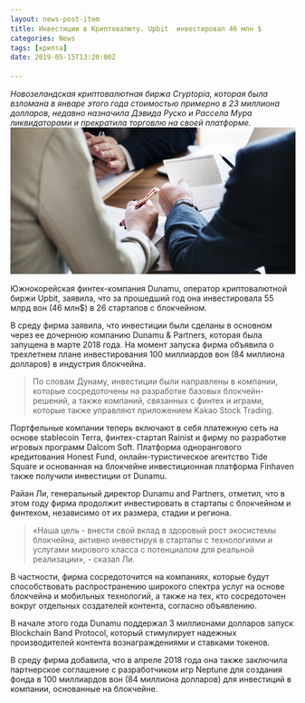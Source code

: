 ```yaml
---
layout: news-post-item
title: Инвестиции в Криптовалюту. Upbit  инвестировал 46 млн $
categories: News
tags: [крипта]
date: 2019-05-15T13:20:00Z

---
```

*Новозеландская криптовалютная биржа Cryptopia, которая была взломана в январе этого года стоимостью примерно в 23 миллиона долларов, недавно назначила Дэвида Руско и Рассела Мура ликвидаторами и прекратила торговлю на своей платформе.*
![btc рост](/images/news/cryptopia_likvidacia.jpg)


Южнокорейская финтех-компания Dunamu, оператор криптовалютной биржи Upbit, заявила, что за прошедший год она инвестировала 55 млрд вон (46 млн$) в 26 стартапов с блокчейном.

В среду фирма заявила, что инвестиции были сделаны в основном через ее дочернюю компанию Dunamu & Partners, которая была запущена в марте 2018 года. На момент запуска фирма объявила о трехлетнем плане инвестирования 100 миллиардов вон (84 миллиона долларов) в индустрия блокчейна.

> По словам Дунаму, инвестиции были направлены в компании, которые сосредоточены на разработке базовых блокчейн-решений, а также компаний, связанных с финтех и играми, которые также управляют приложением Kakao Stock Trading.

Портфельные компании теперь включают в себя платежную сеть на основе stablecoin Terra, финтех-стартап Rainist и фирму по разработке игровых программ Dalcom Soft. Платформа однорангового кредитования Honest Fund, онлайн-туристическое агентство Tide Square и основанная на блокчейне инвестиционная платформа Finhaven также получили инвестиции от Dunamu.

Райан Ли, генеральный директор Dunamu and Partners, отметил, что в этом году фирма продолжит инвестировать в стартапы с блокчейном и финтехом, независимо от их размера, стадии и региона.

> «Наша цель - внести свой вклад в здоровый рост экосистемы блокчейна, активно инвестируя в стартапы с технологиями и услугами мирового класса с потенциалом для реальной реализации», - сказал Ли.

В частности, фирма сосредоточится на компаниях, которые будут способствовать распространению широкого спектра услуг на основе блокчейна и мобильных технологий, а также на тех, кто сосредоточен вокруг отдельных создателей контента, согласно объявлению.

В начале этого года Dunamu поддержал  3 миллионами долларов запуск Blockchain Band Protocol, который стимулирует надежных производителей контента вознаграждениями и ставками токенов.

В среду фирма добавила, что в апреле 2018 года она также заключила партнерское соглашение с разработчиком игр Neptune для создания фонда в 100 миллиардов вон (84 миллиона долларов) для инвестиций в компании, основанные на блокчейне.
